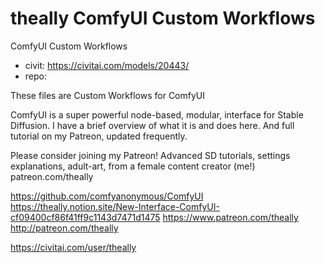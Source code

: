 theally ComfyUI Custom Workflows
========================
ComfyUI Custom Workflows
* civit: https://civitai.com/models/20443/
* repo: 

These files are Custom Workflows for ComfyUI

ComfyUI is a super powerful node-based, modular, interface for Stable Diffusion. I have a brief overview of what it is and does here. And full tutorial on my Patreon, updated frequently.

Please consider joining my Patreon! Advanced SD tutorials, settings explanations, adult-art, from a female content creator (me!) patreon.com/theally

https://github.com/comfyanonymous/ComfyUI
https://theally.notion.site/New-Interface-ComfyUI-cf09400cf86f41ff9c1143d7471d1475
https://www.patreon.com/theally
http://patreon.com/theally






https://civitai.com/user/theally